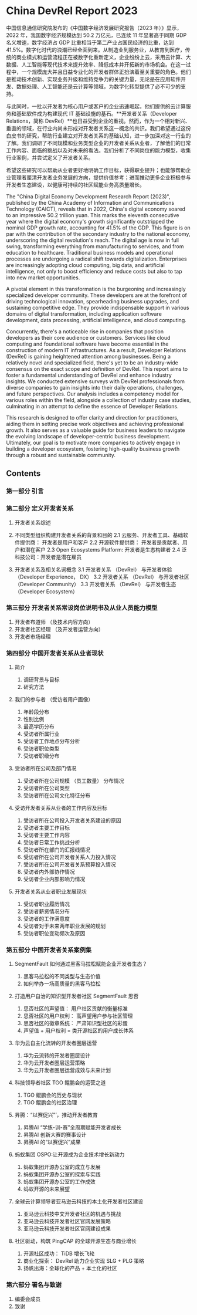 # China DevRel Report 2023

中国信息通信研究院发布的《中国数字经济发展研究报告（2023 年）》显示，2022 年，我国数字经济规模达到 50.2 万亿元，已连续 11 年显著高于同期 GDP 名义增速，数字经济占 GDP 比重相当于第二产业占国民经济的比重，达到 41.5%。数字化时代的浪潮已经全面到来。从制造业到服务业，从教育到医疗，传统的商业模式和运营流程正在被数字化重新定义，企业纷纷上云，采用云计算、大数据、人工智能等现代技术来提升效率、降低成本并开拓新的市场机会。在这一过程中，一个规模庞大并且日益专业化的开发者群体正扮演着至关重要的角色。他们是推动技术创新、实现业务升级和维持竞争力的关键力量，无论是在应用软件开发、数据处理、人工智能还是云计算等领域，为数字化转型提供了必不可少的支持。

与此同时，一批以开发者为核心用户或客户的企业迅速崛起，他们提供的云计算服务和基础软件成为构建现代 IT 基础设施的基石。**开发者关系（Developer Relations，简称 DevRel）**也日益受到企业的重视。然而，作为一个相对新兴、垂直的领域，在行业内尚未形成对开发者关系这一概念的共识。我们希望通过这份白皮书的研究，帮助行业建立对开发者关系的基础认知，进一步加深对这一行业的了解。我们调研了不同规模和业务类型企业的开发者关系从业者，了解他们的日常工作内容、面临的挑战以及对未来的看法。我们分析了不同岗位的能力模型，收集行业案例，并尝试定义了开发者关系。

希望这些研究可以帮助从业者更好地明确工作目标，获得职业提升；也能够帮助企业管理者厘清开发者业务发展的方向，提供价值参考；进而推动更多企业积极参与开发者生态建设，以健康可持续的社区赋能业务高质量增长。

The "China Digital Economy Development Research Report (2023)", published by the China Academy of Information and Communications Technology (CAICT), reveals that in 2022, China's digital economy soared to an impressive 50.2 trillion yuan. This marks the eleventh consecutive year where the digital economy's growth significantly outstripped the nominal GDP growth rate, accounting for 41.5% of the GDP. This figure is on par with the contribution of the secondary industry to the national economy, underscoring the digital revolution's reach. The digital age is now in full swing, transforming everything from manufacturing to services, and from education to healthcare. Traditional business models and operational processes are undergoing a radical shift towards digitalization. Enterprises are increasingly adopting cloud computing, big data, and artificial intelligence, not only to boost efficiency and reduce costs but also to tap into new market opportunities.

A pivotal element in this transformation is the burgeoning and increasingly specialized developer community. These developers are at the forefront of driving technological innovation, spearheading business upgrades, and sustaining competitive edge. They provide indispensable support in various domains of digital transformation, including application software development, data processing, artificial intelligence, and cloud computing.

Concurrently, there's a noticeable rise in companies that position developers as their core audience or customers. Services like cloud computing and foundational software have become essential in the construction of modern IT infrastructures. As a result, Developer Relations (DevRel) is gaining heightened attention among businesses. Being a relatively novel and specialized field, there's yet to be an industry-wide consensus on the exact scope and definition of DevRel. This report aims to foster a fundamental understanding of DevRel and enhance industry insights. We conducted extensive surveys with DevRel professionals from diverse companies to gain insights into their daily operations, challenges, and future perspectives. Our analysis includes a competency model for various roles within the field, alongside a collection of industry case studies, culminating in an attempt to define the essence of Developer Relations.

This research is designed to offer clarity and direction for practitioners, aiding them in setting precise work objectives and achieving professional growth. It also serves as a valuable guide for business leaders to navigate the evolving landscape of developer-centric business development. Ultimately, our goal is to motivate more companies to actively engage in building a developer ecosystem, fostering high-quality business growth through a robust and sustainable community.

## Contents
### 第一部分 引言

### 第二部分 定义开发者关系
1. 开发者关系综述

2. 不同类型组织构建开发者关系的背景和目的
  2.1 云服务、开发者工具、基础软件提供商： 开发者是用户和客户
  2.2 开源软件提供商： 开发者是贡献者、用户和潜在客户
  2.3 Open Ecosystems Platform: 开发者是生态构建者
  2.4 泛科技公司：开发者是潜在雇员

3. 开发者关系及相关名词概念
  3.1 开发者关系 （DevRel） 与开发者体验 （Developer Experience， DX）
  3.2 开发者关系 （DevRel） 与开发者社区 （Developer Community）
  3.3 开发者关系 （DevRel） 与开发者生态 （Developer Ecosystem）

### 第三部分 开发者关系常设岗位说明书及从业人员能力模型
1. 开发者布道师 （及技术内容方向）
2. 开发者社区经理 （及开发者运营方向）
3. 开发者市场经理

### 第四部分 中国开发者关系从业者现状
1. 简介
	1. 调研背景与目标
	2. 研究方法


3. 我们的参与者 （受访者用户画像）
	1. 年龄段分布
	2. 性别比例
	3. 最高学历分布
	4. 受访者所属行业
	5. 受访者工作地点分布分析
	6. 受访者职位类型
	7. 受访者职级分布


9. 受访者所在公司及部门情况
	1. 受访者所在公司规模 （员工数量） 分布情况
	2. 受访者所在公司类型
	3. 受访者所在公司文化特征分布



4. 受访开发者关系从业者的工作内容及目标
	1. 受访者所在公司投入开发者关系建设的原因
	2. 受访者主要工作目标
	3. 受访者主要工作内容
	4. 受访者日常工作挑战分析
	5. 受访者所在部门的汇报线情况
	6. 受访者所在公司开发者关系人力投入情况
	7. 受访者所在公司开发者关系预算投入情况
	8. 受访者内外部协作情况
	9. 受访者企业内部影响力情况


5. 开发者关系从业者职业发展现状
	1. 受访者职业履历情况
	2. 受访者薪资情况分布
	3. 受访者的工作满意度
	4. 受访者对于未来两年职业发展的规划
	5. 受访者职位变动频次及原因

### 第五部分 中国开发者关系案例集
1. SegmentFault 如何通过黑客马拉松赋能企业开发者生态？
	1. 黑客马拉松的不同类型与生态价值
	2. 如何举办一场高质量的黑客马拉松

2. 打造用户自治的知识型开发者社区 SegmentFault 思否
	1. 思否社区的声望值： 用户社区贡献的衡量标准
	2. 思否社区的用户权利： 高声望用户参与社区管理
	3. 思否社区的徽章系统： 严肃知识型社区的彩蛋
	4. 声望值 + 用户权利 = 类开源社区的用户成长体系

3. 华为云自主化流转的开发者圈层运营
	1. 华为云流转的开发者圈层设计
	2. 华为云开发者圈层运营策略
	3. 华为云开发者圈层运营成效与未来计划

4. 科技领导者社区 TGO 鲲鹏会的运营之道
	1. TGO 鲲鹏会的历史与现状
	2. TGO 鲲鹏会的社区治理

5. 昇腾：“以赛促兴”’，推动开发者教育
	1. 昇腾AI “学练-训-赛”全周期赋能开发者成长
	2. 昇腾AI 创新大赛的赛事设计
	3. 昇腾AI 的“以赛促兴”成果

6. 蚂蚁集团 OSPO:让开源成为企业技术增长新动力
	1. 蚂蚁集团开源办公室的成立与发展
	2. 蚂蚁集团开源办公室的探索与实践
	3. 蚂蚁集团开源办公室的工作成效
	4. 蚂蚁开源的未来展望

7. 全球云计算领导者亚马逊云科技的本土化开发者社区建设
	1. 亚马逊云科技中文开发者社区的机遇与挑战
	2. 亚马逊云科技开发者社区官网发展策略
	3. 亚马逊云科技开发者社区官网建设成果

8. 社区驱动，构筑 PingCAP 的全球开源生态与商业增长
	1. 开源社区成功： TiDB 增长飞轮
	2. 商业化探索： DevRel 助力企业实现 SLG + PLG 策略
	3. 扬帆出海：全球化的产品 + 本土化的社区

### 第六部分 署名与致谢
1. 编委会成员
2. 致谢
